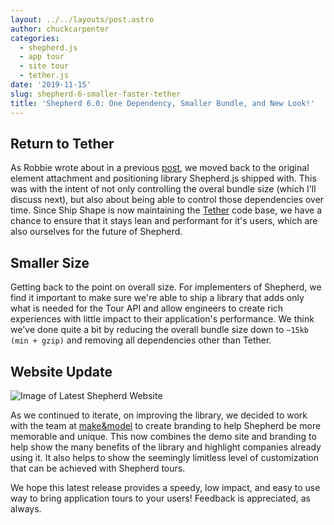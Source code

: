```yaml
---
layout: ../../layouts/post.astro
author: chuckcarpenter
categories: 
  - shepherd.js
  - app tour
  - site tour
  - tether.js
date: '2019-11-15'
slug: shepherd-6-smaller-faster-tether
title: 'Shepherd 6.0: One Dependency, Smaller Bundle, and New Look!'
---
```


## Return to Tether

As Robbie wrote about in a previous [post](/blog/shepherd-popper-to-tether/), we moved back to the original element attachment and positioning library Shepherd.js shipped with. This was with the intent of not only controlling the overal bundle size (which I'll discuss next), but also about being able to control those dependencies over time. Since Ship Shape is now maintaining the [Tether](https://github.com/shipshapecode/tether) code base, we have a chance to ensure that it stays lean and performant for it's users, which are also ourselves for the future of Shepherd.

## Smaller Size

Getting back to the point on overall size. For implementers of Shepherd, we find it important to make sure we're able to ship a library that adds only what is needed for the Tour API and allow engineers to create rich experiences with little impact to their application's performance. We think we've done quite a bit by reducing the overall bundle size down to `~15kb (min + gzip)` and removing all dependencies other than Tether.

## Website Update

![Image of Latest Shepherd Website](/img/blog/shepherd6-site4.png)

As we continued to iterate, on improving the library, we decided to work with the team at [make&model](https://www.makemodel.co) to create branding to help Shepherd be more memorable and unique. This now combines the demo site and branding to help show the many benefits of the library and highlight companies already using it. It also helps to show the seemingly limitless level of customization that can be achieved with Shepherd tours.

We hope this latest release provides a speedy, low impact, and easy to use way to bring application tours to your users! Feedback is appreciated, as always.
